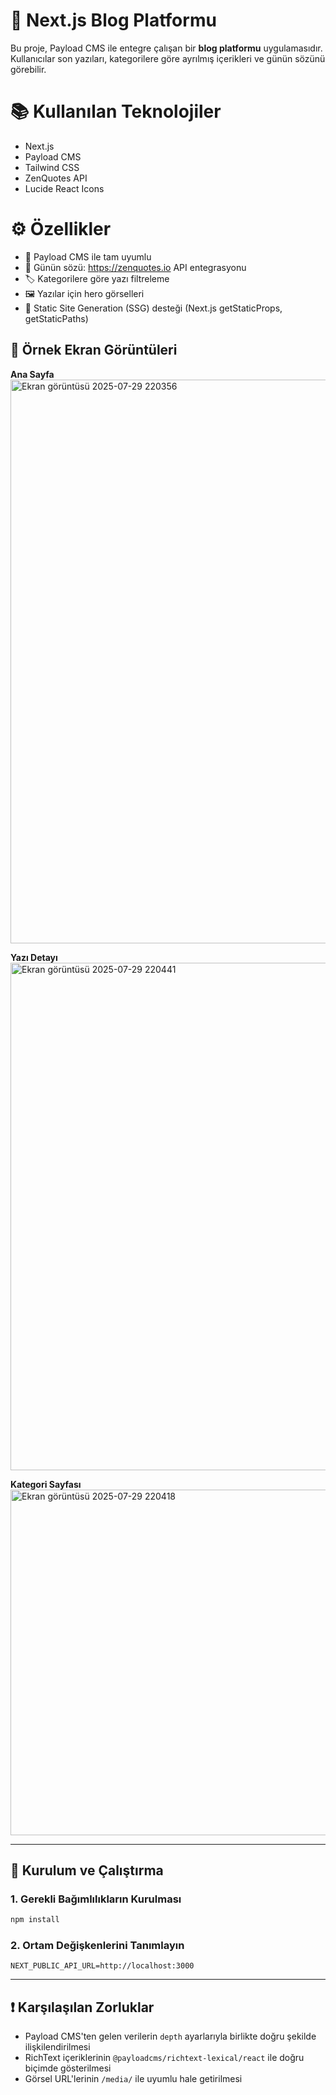# 📝 Next.js Blog Platformu

Bu proje, Payload CMS ile entegre çalışan bir **blog platformu** uygulamasıdır. Kullanıcılar son yazıları, kategorilere göre ayrılmış içerikleri ve günün sözünü görebilir.

# 📚 Kullanılan Teknolojiler
- Next.js
- Payload CMS
- Tailwind CSS
- ZenQuotes API
- Lucide React Icons

# ⚙️ Özellikler
- 🔗 Payload CMS ile tam uyumlu
- 🧠 Günün sözü: https://zenquotes.io API entegrasyonu
- 🏷️ Kategorilere göre yazı filtreleme
- 🖼️ Yazılar için hero görselleri
- 📆 Static Site Generation (SSG) desteği (Next.js getStaticProps, getStaticPaths)

## 📸 Örnek Ekran Görüntüleri

**Ana Sayfa**  
<img width="1218" height="902" alt="Ekran görüntüsü 2025-07-29 220356" src="https://github.com/user-attachments/assets/6baaf95d-032d-4a02-93eb-ce5e5728c62a" />

**Yazı Detayı**  
<img width="1425" height="812" alt="Ekran görüntüsü 2025-07-29 220441" src="https://github.com/user-attachments/assets/b7b4f296-965b-4fa6-bd15-8abe19acdb43" />

**Kategori Sayfası**  
<img width="1414" height="553" alt="Ekran görüntüsü 2025-07-29 220418" src="https://github.com/user-attachments/assets/56f0b9cf-1483-43b5-87b3-0efd463ad29a" />

---

## 🚀 Kurulum ve Çalıştırma

### 1. Gerekli Bağımlılıkların Kurulması

```bash
npm install
```

### 2. Ortam Değişkenlerini Tanımlayın

```env
NEXT_PUBLIC_API_URL=http://localhost:3000
```

---

## ❗ Karşılaşılan Zorluklar

- Payload CMS'ten gelen verilerin `depth` ayarlarıyla birlikte doğru şekilde ilişkilendirilmesi
- RichText içeriklerinin `@payloadcms/richtext-lexical/react` ile doğru biçimde gösterilmesi
- Görsel URL'lerinin `/media/` ile uyumlu hale getirilmesi
